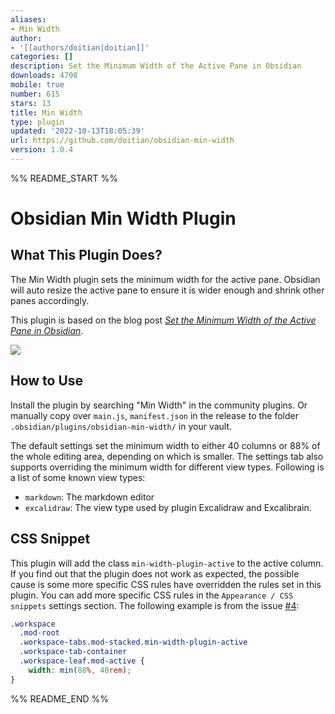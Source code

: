 ```yaml
---
aliases:
- Min Width
author:
- '[[authors/doitian|doitian]]'
categories: []
description: Set the Minimum Width of the Active Pane in Obsidian
downloads: 4708
mobile: true
number: 615
stars: 13
title: Min Width
type: plugin
updated: '2022-10-13T18:05:39'
url: https://github.com/doitian/obsidian-min-width
version: 1.0.4
---
```


%% README_START %%

# Obsidian Min Width Plugin

## What This Plugin Does?

The Min Width plugin sets the minimum width for the active pane. Obsidian will auto resize the active pane to ensure it is wider enough and shrink other panes accordingly.

This plugin is based on the blog post [_Set the Minimum Width of the Active Pane in Obsidian_](https://blog.iany.me/2022/09/set-the-minimum-width-of-the-active-pane-in-obsidian/).

[![](https://videoapi-muybridge.vimeocdn.com/animated-thumbnails/image/5569408d-3300-4b5c-b4b8-6e8baa5ad413.gif?ClientID=vimeo-core-prod&Date=1663953976&Signature=3840517f68f618fa3b48788f5cc5c1579d95b46b)](https://vimeo.com/752964835)

## How to Use

Install the plugin by searching "Min Width" in the community plugins. Or manually copy over `main.js`, `manifest.json` in the release to the folder `.obsidian/plugins/obsidian-min-width/` in your vault.

The default settings set the minimum width to either 40 columns or 88% of the whole editing area, depending on which is smaller. The settings tab also supports overriding the minimum width for different view types. Following is a list of some known view types:

- `markdown`: The markdown editor
- `excalidraw`: The view type used by plugin Excalidraw and Excalibrain.

## CSS Snippet

This plugin will add the class `min-width-plugin-active` to the active column. If you find out that the plugin does not work as expected, the possible cause is some more specific CSS rules have overridden the rules set in this plugin. You can add more specific CSS rules in the `Appearance / CSS snippets` settings section. The following example is from the issue [#4](https://github.com/doitian/obsidian-min-width/issues/4):

```css
.workspace
  .mod-root
  .workspace-tabs.mod-stacked.min-width-plugin-active
  .workspace-tab-container
  .workspace-leaf.mod-active {
    width: min(88%, 40rem);
}
```


%% README_END %%